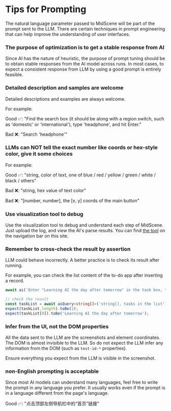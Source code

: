 # Tips for Prompting

The natural language parameter passed to MidScene will be part of the prompt sent to the LLM. There are certain techniques in prompt engineering that can help improve the understanding of user interfaces.

### The purpose of optimization is to get a stable response from AI

Since AI has the nature of heuristic, the purpose of prompt tuning should be to obtain stable responses from the AI model across runs. In most cases, to expect a consistent response from LLM by using a good prompt is entirely feasible.

### Detailed description and samples are welcome

Detailed descriptions and examples are always welcome.

For example: 

Good ✅: "Find the search box (it should be along with a region switch, such as 'domestic' or 'international'), type 'headphone', and hit Enter."

Bad ❌: "Search 'headphone'"

### LLMs can NOT tell the exact number like coords or hex-style color, give it some choices

For example:

Good ✅: "string, color of text, one of blue / red / yellow / green / white / black / others"

Bad ❌: "string, hex value of text color"

Bad ❌: "[number, number], the [x, y] coords of the main button"

### Use visualization tool to debug

Use the visualization tool to debug and understand each step of MidScene. Just upload the log, and view the AI's parse results. You can find [the tool](/visualization/) on the navigation bar on this site. 

### Remember to cross-check the result by assertion

LLM could behave incorrectly. A better practice is to check its result after running.

For example, you can check the list content of the to-do app after inserting a record.

```typescript
await ai('Enter "Learning AI the day after tomorrow" in the task box, then press Enter to create');

// check the result
const taskList = await aiQuery<string[]>('string[], tasks in the list');
expect(taskList.length).toBe(1);
expect(taskList[0]).toBe('Learning AI the day after tomorrow');
```

### Infer from the UI, not the DOM properties

All the data sent to the LLM are the screenshots and element coordinates. The DOM is almost invisible to the LLM. So do not expect the LLM infer any information from the DOM (such as `test-id-*` properties).

Ensure everything you expect from the LLM is visible in the screenshot.

### non-English prompting is acceptable

Since most AI models can understand many languages, feel free to write the prompt in any language you prefer. It usually works even if the prompt is in a language different from the page's language.

Good ✅: "点击顶部左侧导航栏中的“首页”链接"
